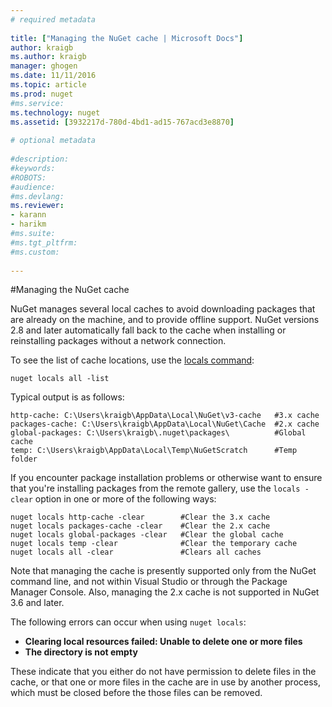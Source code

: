 ```yaml
--- 
# required metadata 
 
title: ["Managing the NuGet cache | Microsoft Docs"] 
author: kraigb 
ms.author: kraigb 
manager: ghogen 
ms.date: 11/11/2016 
ms.topic: article 
ms.prod: nuget 
#ms.service: 
ms.technology: nuget 
ms.assetid: [3932217d-780d-4bd1-ad15-767acd3e8870] 
 
# optional metadata 
 
#description: 
#keywords: 
#ROBOTS: 
#audience: 
#ms.devlang: 
ms.reviewer:  
- karann 
- harikm 
#ms.suite:  
#ms.tgt_pltfrm: 
#ms.custom: 
 
--- 
```



#Managing the NuGet cache

NuGet manages several local caches to avoid downloading packages that are already on the machine, and to provide offline support. NuGet versions 2.8 and later automatically fall back to the cache when installing or reinstalling packages without a network connection.  

To see the list of cache locations, use the [locals command](/tools/nuget.exe-cli-reference#locals):

	nuget locals all -list
     
Typical output is as follows:
	
	http-cache: C:\Users\kraigb\AppData\Local\NuGet\v3-cache   #3.x cache
	packages-cache: C:\Users\kraigb\AppData\Local\NuGet\Cache  #2.x cache
	global-packages: C:\Users\kraigb\.nuget\packages\          #Global cache
	temp: C:\Users\kraigb\AppData\Local\Temp\NuGetScratch      #Temp folder

If you encounter package installation problems or otherwise want to ensure that you're installing packages from the remote gallery, use the `locals -clear` option in one or more of the following ways:

	nuget locals http-cache -clear        #Clear the 3.x cache
	nuget locals packages-cache -clear    #Clear the 2.x cache
	nuget locals global-packages -clear   #Clear the global cache
    nuget locals temp -clear              #Clear the temporary cache
    nuget locals all -clear               #Clears all caches
 
Note that managing the cache is presently supported only from the NuGet command line, and not within Visual Studio or through the Package Manager Console. Also, managing the 2.x cache is not supported in NuGet 3.6 and later.

The following errors can occur when using `nuget locals`:
 
* **Clearing local resources failed: Unable to delete one or more files**
* **The directory is not empty**

These indicate that you either do not have permission to delete files in the cache, or that one or more files in the cache are in use by another process, which must be closed before the those files can be removed.

